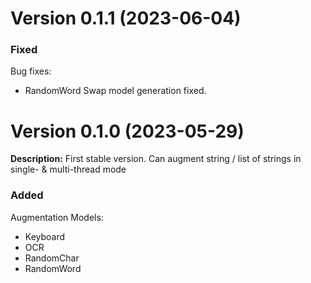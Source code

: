# Version 0.1.1 (2023-06-04)
### Fixed
Bug fixes:
- RandomWord Swap model generation fixed.


# Version 0.1.0 (2023-05-29)
**Description:** First stable version. Can augment string / list of strings in single- & multi-thread mode

### Added
Augmentation Models:
- Keyboard
- OCR
- RandomChar
- RandomWord
